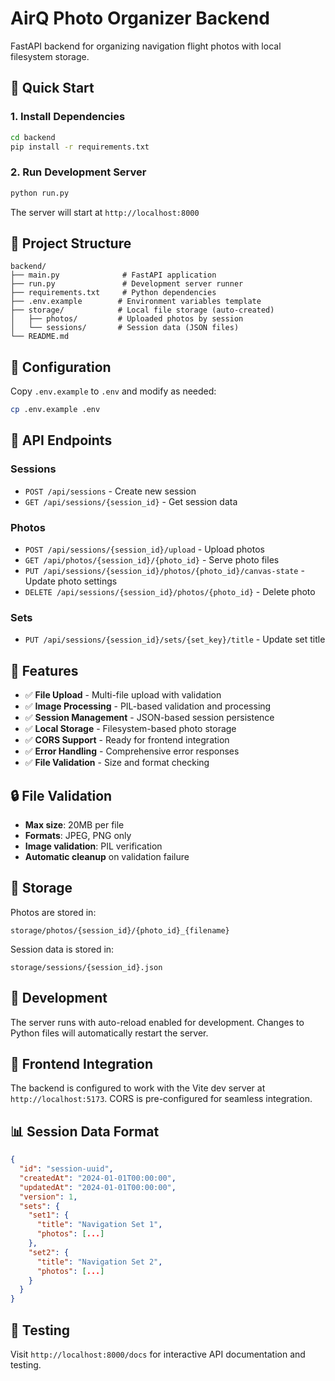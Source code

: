 # AirQ Photo Organizer Backend

FastAPI backend for organizing navigation flight photos with local filesystem storage.

## 🚀 Quick Start

### 1. Install Dependencies

```bash
cd backend
pip install -r requirements.txt
```

### 2. Run Development Server

```bash
python run.py
```

The server will start at `http://localhost:8000`

## 📁 Project Structure

```
backend/
├── main.py              # FastAPI application
├── run.py               # Development server runner
├── requirements.txt     # Python dependencies
├── .env.example        # Environment variables template
├── storage/            # Local file storage (auto-created)
│   ├── photos/         # Uploaded photos by session
│   └── sessions/       # Session data (JSON files)
└── README.md
```

## 🔧 Configuration

Copy `.env.example` to `.env` and modify as needed:

```bash
cp .env.example .env
```

## 📡 API Endpoints

### Sessions
- `POST /api/sessions` - Create new session
- `GET /api/sessions/{session_id}` - Get session data

### Photos
- `POST /api/sessions/{session_id}/upload` - Upload photos
- `GET /api/photos/{session_id}/{photo_id}` - Serve photo files
- `PUT /api/sessions/{session_id}/photos/{photo_id}/canvas-state` - Update photo settings
- `DELETE /api/sessions/{session_id}/photos/{photo_id}` - Delete photo

### Sets
- `PUT /api/sessions/{session_id}/sets/{set_key}/title` - Update set title

## 🎯 Features

- ✅ **File Upload** - Multi-file upload with validation
- ✅ **Image Processing** - PIL-based validation and processing
- ✅ **Session Management** - JSON-based session persistence
- ✅ **Local Storage** - Filesystem-based photo storage
- ✅ **CORS Support** - Ready for frontend integration
- ✅ **Error Handling** - Comprehensive error responses
- ✅ **File Validation** - Size and format checking

## 🔒 File Validation

- **Max size**: 20MB per file
- **Formats**: JPEG, PNG only
- **Image validation**: PIL verification
- **Automatic cleanup** on validation failure

## 💾 Storage

Photos are stored in:
```
storage/photos/{session_id}/{photo_id}_{filename}
```

Session data is stored in:
```
storage/sessions/{session_id}.json
```

## 🔄 Development

The server runs with auto-reload enabled for development. Changes to Python files will automatically restart the server.

## 🎨 Frontend Integration

The backend is configured to work with the Vite dev server at `http://localhost:5173`. CORS is pre-configured for seamless integration.

## 📊 Session Data Format

```json
{
  "id": "session-uuid",
  "createdAt": "2024-01-01T00:00:00",
  "updatedAt": "2024-01-01T00:00:00", 
  "version": 1,
  "sets": {
    "set1": {
      "title": "Navigation Set 1",
      "photos": [...]
    },
    "set2": {
      "title": "Navigation Set 2", 
      "photos": [...]
    }
  }
}
```

## 🧪 Testing

Visit `http://localhost:8000/docs` for interactive API documentation and testing.
